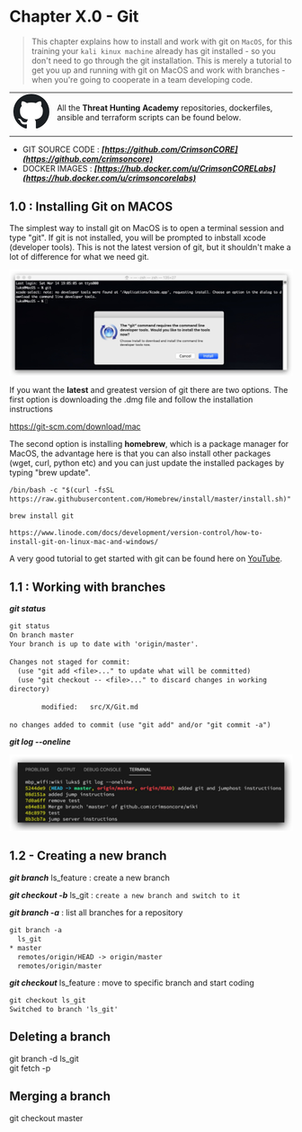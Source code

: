 #   Chapter X.0 - Git
>This chapter explains how to install and work with git on `MacOS`, for this training your `kali kinux machine` already has git installed - so you don't need to go through the git installation. This is merely a tutorial to get you up and running with git on MacOS and work with branches - when you're going to cooperate in a team developing code.

|   |   |
|---|---|
| ![Screenshot Github](./assets/01-github.png) | All the **Threat Hunting Academy** repositories, dockerfiles, ansible and terraform scripts can be found below. |
|   |   |

- GIT SOURCE CODE : ***[https://github.com/CrimsonCORE](https://github.com/crimsoncore)***  
- DOCKER IMAGES : ***[https://hub.docker.com/u/CrimsonCORELabs](https://hub.docker.com/u/crimsoncorelabs)***  

**1.0 : Installing Git on MACOS**
---- 

The simplest way to install git on MacOS is to open a terminal session and type "git". If git is not installed, you will be prompted to inbstall xcode (developer tools). This is not the latest version of git, but it shouldn't make a lot of difference for what we need git.

![Screenshot command](./assets/08-gitinstall.jpg)

If you want the **latest** and greatest version of git there are two options. The first option is downloading the .dmg file and follow the installation instructions 

https://git-scm.com/download/mac

The second option is installing **homebrew**, which is a package manager for MacOS, the advantage here is that you can also install other packages (wget, curl, python etc) and you can just update the installed packages by typing "brew update".

```code
/bin/bash -c "$(curl -fsSL https://raw.githubusercontent.com/Homebrew/install/master/install.sh)"
```
```code
brew install git
```

    https://www.linode.com/docs/development/version-control/how-to-install-git-on-linux-mac-and-windows/

A very good tutorial to get started with git can be found here on [YouTube](https://www.youtube.com/watch?v=3RjQznt-8kE&list=PL4cUxeGkcC9goXbgTDQ0n_4TBzOO0ocPR).

**1.1 : Working with branches**
----

***git status***

```code
git status
On branch master
Your branch is up to date with 'origin/master'.

Changes not staged for commit:
  (use "git add <file>..." to update what will be committed)
  (use "git checkout -- <file>..." to discard changes in working directory)

        modified:   src/X/Git.md

no changes added to commit (use "git add" and/or "git commit -a")
```

***git log --oneline***

![Screenshot command](./assets/08-gitlog.jpg)

**1.2 - Creating a new branch**
----

***git branch*** ls_feature : create a new branch

***git checkout -b*** ls_git : `create a new branch and switch to it`

***git branch -a*** : list all branches for a repository

```code
git branch -a
  ls_git
* master
  remotes/origin/HEAD -> origin/master
  remotes/origin/master
```

***git checkout*** ls_feature : move to specific branch and start coding

```code
git checkout ls_git
Switched to branch 'ls_git'
```

**Deleting a branch**
---

git branch -d ls_git  
git fetch -p

**Merging a branch**
----

git checkout master

